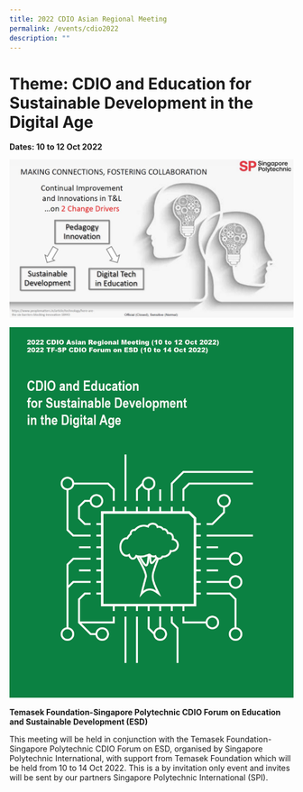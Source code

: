 ```yaml
---
title: 2022 CDIO Asian Regional Meeting
permalink: /events/cdio2022
description: ""
---
```

# Theme: CDIO and Education for Sustainable Development in the Digital Age

**Dates: 10 to 12 Oct 2022**

![](/images/cdio2022-info.jpg)


![](/images/2022-cdio-splash.png)

**Temasek Foundation-Singapore Polytechnic CDIO Forum on Education and Sustainable Development (ESD)**

This meeting will be held in conjunction with the Temasek Foundation-Singapore Polytechnic CDIO Forum on ESD, organised by Singapore Polytechnic International, with support from Temasek Foundation which will be held from 10 to 14 Oct 2022. This is a by invitation only event and invites will be sent by our partners Singapore Polytechnic International (SPI).